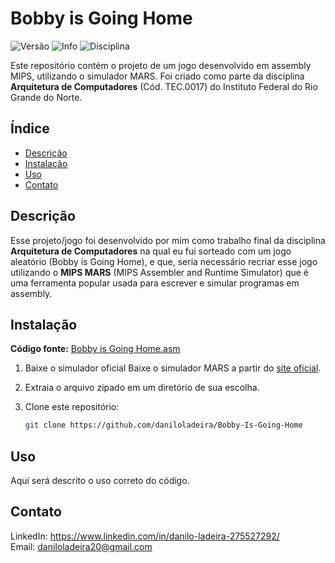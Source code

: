 # Bobby is Going Home

![Versão](https://img.shields.io/badge/Versão-Final-blue)
![Info](https://img.shields.io/badge/JOGO%20-8A2BE2)
![Disciplina](https://img.shields.io/badge/Arquitetura%20de%20Computadores-2F4F2F)

Este repositório contém o projeto de um jogo desenvolvido em assembly MIPS, utilizando o simulador MARS. Foi criado como parte da disciplina **Arquitetura de Computadores** (Cód. TEC.0017) do Instituto Federal do Rio Grande do Norte.

## Índice

- [Descrição](#descrição)
- [Instalação](#instalação)
- [Uso](#uso)
- [Contato](#contato)

## Descrição

Esse projeto/jogo foi desenvolvido por mim como trabalho final da disciplina **Arquitetura de Computadores** na qual eu fui sorteado com um jogo aleatório (Bobby is Going Home), e que, seria necessário recriar esse jogo utilizando o **MIPS MARS** (MIPS Assembler and Runtime Simulator) que é uma ferramenta popular usada para escrever e simular programas em assembly.

## Instalação

**Código fonte:** [Bobby is Going Home.asm](BobbyIsGoingHome.asm)

1. Baixe o simulador oficial
    Baixe o simulador MARS a partir do [site oficial](http://courses.missouristate.edu/KenVollmar/mars/).
   
2. Extraia o arquivo zipado em um diretório de sua escolha.

3. Clone este repositório:
    ```bash
    git clone https://github.com/daniloladeira/Bobby-Is-Going-Home
    ```

## Uso
Aqui será descrito o uso correto do código.

## Contato

LinkedIn: https://www.linkedin.com/in/danilo-ladeira-275527292/  
Email: daniloladeira20@gmail.com
